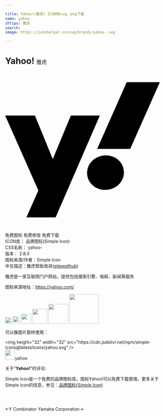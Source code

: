 ```yaml
---

title: Yahoo!(雅虎) ICON转svg、png下载
name: yahoo-
zhTips: 雅虎
search: 
image: https://iconhelper.cn/svg/brands/yahoo-.svg

---
```


# Yahoo!  <small style="font-size: 60%;font-weight: 100">雅虎</small>

<div id="svg" class="svg-wrap">
<svg role="img" viewBox="0 0 24 24" xmlns="http://www.w3.org/2000/svg"><title>Yahoo! icon</title><path d="M18.86 1.56L14.27 11.87H19.4L24 1.56H18.86M0 6.71L5.15 18.27L3.3 22.44H7.83L14.69 6.71H10.19L7.39 13.44L4.62 6.71H0M15.62 12.87C13.95 12.87 12.71 14.12 12.71 15.58C12.71 17 13.91 18.19 15.5 18.19C17.18 18.19 18.43 16.96 18.43 15.5C18.43 14.03 17.23 12.87 15.62 12.87Z"/></svg>
</div>
<detail full-name='yahoo-'></detail>

<div class="detail-page">
<p>
<span><span class="badge-success badge">免费图标</span> <span class="badge-success badge">免费修改</span>  <span class="badge-success badge">免费下载</span> </span>
<br/>
<span>
ICON库：
<span class="badge-secondary badge">品牌图标(Simple Icon)</span> 
</span>
<br/>
<span>
CSS名称：
<span class="badge-secondary badge">yahoo-</span> 
</span>

<br/>
<span>
版本：
<span class="badge-secondary badge">2.8.0</span> 
</span>
<br/>
<span>图标来源/作者：<span class="badge-light badge">Simple Icon</span></span> 
<br/>
<span class="zh-detail">中文描述：<span class="badge-primary badge">雅虎</span><span class="help-link"><span>帮助改进</span>(<a href="https://gitee.com/liuwave/icon-helper/edit/master/json/brands/yahoo-.json" target="_blank" rel="noopener noreferrer">gitee</a><a href="https://github.com/liuwave/icon-helper/edit/master/json/brands/yahoo-.json" target="_blank" rel="noopener noreferrer">github</a></span>)</span><br/>
</p>
</div><div class="description description alert alert-light"><p>雅虎是一家互联网门户网站，提供包括搜索引擎、电邮、新闻等服务</p><p>图标来源地址：<a href="https://yahoo.com/" target="_blank" rel="noopener noreferrer">https://yahoo.com/</a></p></div>
<div class="alert alert-dark">
<img height="21" width="21" src="https://cdn.jsdelivr.net/npm/simple-icons@latest/icons/yahoo.svg" />
<img height="24" width="24" src="https://cdn.jsdelivr.net/npm/simple-icons@latest/icons/yahoo.svg" />
<img height="32" width="32" src="https://cdn.jsdelivr.net/npm/simple-icons@latest/icons/yahoo.svg" />
<img height="48" width="48" src="https://cdn.jsdelivr.net/npm/simple-icons@latest/icons/yahoo.svg" />
<img height="64" width="64" src="https://cdn.jsdelivr.net/npm/simple-icons@latest/icons/yahoo.svg" />
<img height="96" width="96" src="https://cdn.jsdelivr.net/npm/simple-icons@latest/icons/yahoo.svg" />

</div>
<div>
  <p>可以像图片那样使用：    
  </p>
  <div class="alert alert-primary" style="font-size: 14px">
    &lt;img height="32" width="32" src="https://cdn.jsdelivr.net/npm/simple-icons@latest/icons/yahoo.svg" /&gt;
    <copy-btn content='<img height="32" width="32" src="https://cdn.jsdelivr.net/npm/simple-icons@latest/icons/yahoo.svg" />'></copy-btn>
  </div>
  <div class="alert alert-secondary">
    <img height="32" width="32" src="https://cdn.jsdelivr.net/npm/simple-icons@latest/icons/yahoo.svg" />yahoo
    <copy-btn content="yahoo" btn-title="复制图标名称"></copy-btn>
  </div>
</div>
<div class="icon-detail__container">
<p>关于“<b>Yahoo!</b>”的评论:</p>
</div>
<Vssue title="关于“Yahoo!”的评论" />
<div><p>Simple Icon是一个免费的品牌图标库。图标Yahoo!可以免费下载使用。更多关于  Simple Icon的信息，参见：<a target="_blank" href="https://iconhelper.cn/brands.html">品牌图标(Simple Icon)</a>
</p></div>


<div style="padding:2rem 0 " class="page-nav"><p class="inner"><span class="prev">←<router-link to="/icon/y-combinator.html">Y Combinator</router-link></span> <span class="next"><router-link to="/icon/yamaha-corporation.html">Yamaha Corporation</router-link>→</span></p></div>
